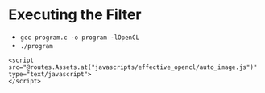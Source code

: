 Executing the Filter
====================

- `gcc program.c -o program -lOpenCL`
- `./program`

<div>
    <div class="autoimage" data-image="lena_gray.png"></div>

    <script src="@routes.Assets.at("javascripts/effective_opencl/auto_image.js")" type="text/javascript">
    </script>
</div>
